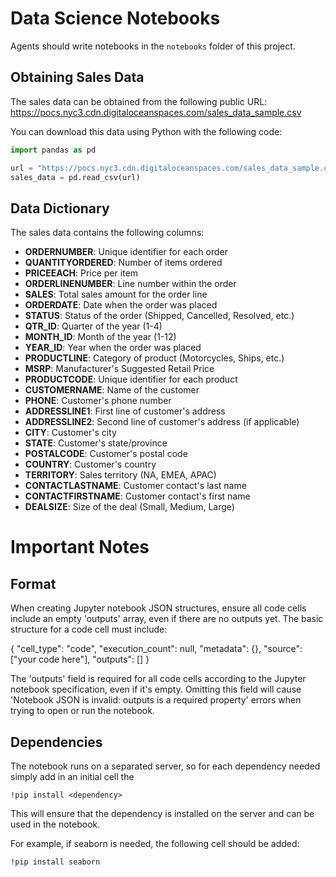 # Data Science Notebooks

Agents should write notebooks in the `notebooks` folder of this project.

## Obtaining Sales Data

The sales data can be obtained from the following public URL:
https://pocs.nyc3.cdn.digitaloceanspaces.com/sales_data_sample.csv

You can download this data using Python with the following code:

```python
import pandas as pd

url = "https://pocs.nyc3.cdn.digitaloceanspaces.com/sales_data_sample.csv"
sales_data = pd.read_csv(url)
```

## Data Dictionary

The sales data contains the following columns:

- **ORDERNUMBER**: Unique identifier for each order
- **QUANTITYORDERED**: Number of items ordered
- **PRICEEACH**: Price per item
- **ORDERLINENUMBER**: Line number within the order
- **SALES**: Total sales amount for the order line
- **ORDERDATE**: Date when the order was placed
- **STATUS**: Status of the order (Shipped, Cancelled, Resolved, etc.)
- **QTR_ID**: Quarter of the year (1-4)
- **MONTH_ID**: Month of the year (1-12)
- **YEAR_ID**: Year when the order was placed
- **PRODUCTLINE**: Category of product (Motorcycles, Ships, etc.)
- **MSRP**: Manufacturer's Suggested Retail Price
- **PRODUCTCODE**: Unique identifier for each product
- **CUSTOMERNAME**: Name of the customer
- **PHONE**: Customer's phone number
- **ADDRESSLINE1**: First line of customer's address
- **ADDRESSLINE2**: Second line of customer's address (if applicable)
- **CITY**: Customer's city
- **STATE**: Customer's state/province
- **POSTALCODE**: Customer's postal code
- **COUNTRY**: Customer's country
- **TERRITORY**: Sales territory (NA, EMEA, APAC)
- **CONTACTLASTNAME**: Customer contact's last name
- **CONTACTFIRSTNAME**: Customer contact's first name
- **DEALSIZE**: Size of the deal (Small, Medium, Large)


# Important Notes

## Format

When creating Jupyter notebook JSON structures, ensure all code cells include an empty 'outputs' array, even if there are no outputs yet. The basic structure for a code cell must include:

{
  "cell_type": "code",
  "execution_count": null,
  "metadata": {},
  "source": ["your code here"],
  "outputs": []
}

The 'outputs' field is required for all code cells according to the Jupyter notebook specification, even if it's empty. Omitting this field will cause 'Notebook JSON is invalid: outputs is a required property' errors when trying to open or run the notebook.

## Dependencies

The notebook runs on a separated server, so for each dependency needed simply add in an initial cell the 

```!pip install <dependency>```

This will ensure that the dependency is installed on the server and can be used in the notebook.

For example, if seaborn is needed, the following cell should be added:

```!pip install seaborn```




